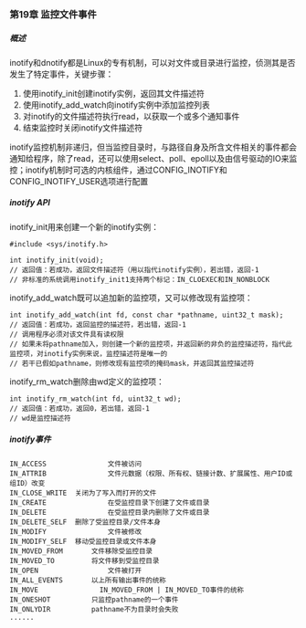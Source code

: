 ### 第19章 监控文件事件

##### 概述

inotify和dnotify都是Linux的专有机制，可以对文件或目录进行监控，侦测其是否发生了特定事件，关键步骤：

1. 使用inotify_init创建inotify实例，返回其文件描述符
2. 使用inotify_add_watch向inotify实例中添加监控列表
3. 对inotify的文件描述符执行read，以获取一个或多个通知事件
4. 结束监控时关闭inotify文件描述符

inotify监控机制非递归，但当监控目录时，与路径自身及所含文件相关的事件都会通知给程序，除了read，还可以使用select、poll、epoll以及由信号驱动的IO来监控；inotify机制时可选的内核组件，通过CONFIG_INOTIFY和CONFIG_INOTIFY_USER选项进行配置

##### inotify API

inotify_init用来创建一个新的inotify实例：

```
#include <sys/inotify.h>

int inotify_init(void);
// 返回值：若成功，返回文件描述符（用以指代inotify实例），若出错，返回-1
// 非标准的系统调用inotify_init1支持两个标记：IN_CLOEXEC和IN_NONBLOCK
```

inotify_add_watch既可以追加新的监控项，又可以修改现有监控项：

```
int inotify_add_watch(int fd, const char *pathname, uint32_t mask);
// 返回值：若成功，返回监控的描述符，若出错，返回-1
// 调用程序必须对该文件具有读权限
// 如果未将pathname加入，则创建一个新的监控项，并返回新的非负的监控描述符，指代此监控项，对inotify实例来说，监控描述符是唯一的
// 若干已假如pathname，则修改现有监控项的掩码mask，并返回其监控描述符
```

inotify_rm_watch删除由wd定义的监控项：

```
int inotify_rm_watch(int fd, uint32_t wd);
// 返回值：若成功，返回0，若出错，返回-1
// wd是监控描述符
```

##### inotify事件

```
IN_ACCESS				文件被访问
IN_ATTRIB				文件元数据（权限、所有权、链接计数、扩展属性、用户ID或组ID）改变
IN_CLOSE_WRITE	关闭为了写入而打开的文件
IN_CREATE				在受监控目录下创建了文件或目录
IN_DELETE				在受监控目录内删除了文件或目录
IN_DELETE_SELF	删除了受监控目录/文件本身
IN_MODIFY				文件被修改
IN_MODIFY_SELF	移动受监控目录或文件本身
IN_MOVED_FROM		文件移除受监控目录
IN_MOVED_TO			将文件移到受监控目录
IN_OPEN					文件被打开
IN_ALL_EVENTS		以上所有输出事件的统称
IN_MOVE				  IN_MOVED_FROM | IN_MOVED_TO事件的统称
IN_ONESHOT			只监控pathname的一个事件
IN_ONLYDIR			pathname不为目录时会失败
......
```

